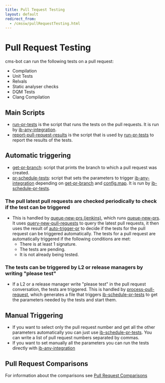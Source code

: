 ```yaml
---
title: Pull Tequest Testing
layout: default
redirect_from:
  - /cmssw/pullRequestTesting.html
---
```



# Pull Request Testing

cms-bot can run the following tests on a pull request:

  - Compilation
  - Unit Tests
  - Relvals
  - Static analyser checks
  - DQM Tests
  - Clang Compilation

## Main Scripts

  - [run-pr-tests](https://github.com/cms-sw/cms-bot/blob/master/run-pr-tests) is the script that runs the tests on the pull requests.
    It is run by [ib-any-integration](https://cmssdt.cern.ch/jenkins/job/ib-any-integration).
  - [report-pull-request-results](https://github.com/cms-sw/cms-bot/blob/master/report-pull-request-results) is the script that is used
    by [run-pr-tests](https://github.com/cms-sw/cms-bot/blob/master/run-pr-tests) to report the results of the tests.

## Automatic triggering

  - [get-pr-branch](https://github.com/cms-sw/cms-bot/blob/master/get-pr-branch): script that prints the branch to which a pull request
    was created.
  - [pr-schedule-tests](https://github.com/cms-sw/cms-bot/blob/master/pr-schedule-tests): script that sets the parameters to trigger
    [ib-any-integration](https://cmssdt.cern.ch/jenkins/job/ib-any-integration) depending on [get-pr-branch](https://github.com/cms-sw/cms-bot/blob/master/get-pr-branch) 
    and [config.map](https://github.com/cms-sw/cms-bot/blob/master/config.map). It is run by [ib-schedule-pr-tests](https://cmssdt.cern.ch/jenkins/job/ib-schedule-pr-tests).

### The pull latest pull requests are checked periodically to check if the test can be triggered
  - This is handled by [queue-new-prs (jenkins)](https://cmssdt.cern.ch/jenkins/job/queue-new-prs/), which runs [queue-new-prs](https://github.com/cms-sw/cms-bot/blob/master/queue-new-prs). It uses
    [query-new-pull-requests](https://github.com/cms-sw/cms-bot/blob/master/query-new-pull-requests) to query the latest pull requests, it then uses the result of 
    [auto-trigger-pr](https://github.com/cms-sw/cms-bot/blob/master/auto-trigger-pr) to decide if the tests for the pull request can be triggered automatically.
    The tests for a pull request are automatically triggered if the following conditions are met:
      - There is at least 1 signature.
      - The tests are pending.
      - It is not already being tested.

### The tests can be triggered by L2 or release managers by writing "please test"

  - If a L2 or a release manager write "please test" in the pull request conversation, the tests are triggered. This is handled by [process-pull-request](https://github.com/cms-sw/cms-bot/blob/master/process-pull-request),
    which generates a file that triggers [ib-schedule-pr-tests](https://cmssdt.cern.ch/jenkins/job/ib-schedule-pr-tests/) to get the parameters needed by the tests and start them. 

## Manual Triggering

  - If you want to select only the pull request number and get all the other parameters automatically you can just use [ib-schedule-pr-tests](https://cmssdt.cern.ch/jenkins/job/ib-schedule-pr-tests).
    You can write a list of pull request numbers separated by commas. 
  - If you want to set manually all the parameters you can run the tests directly with [ib-any-integration](https://cmssdt.cern.ch/jenkins/job/ib-any-integration)

## Pull Request Comparisons

For information about the comparisons see [Pull Request Comparisons](pullRequestComparisons.html)
